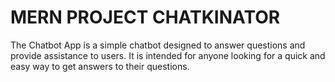 # MERN PROJECT CHATKINATOR

The Chatbot App is a simple chatbot designed to answer questions and provide assistance to users. It is intended for anyone looking for a quick and easy way to get answers to their questions.

